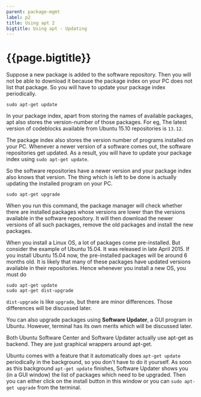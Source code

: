 ```yaml
---
parent: package-mgmt
label: p2
title: Using apt 2
bigtitle: Using apt - Updating
---
```


# {{page.bigtitle}}

Suppose a new package is added to the software repository.
Then you will not be able to download it because the package index on your PC does not list that package.
So you will have to update your package index periodically.

    sudo apt-get update

In your package index, apart from storing the names of available packages,
apt also stores the version-number of those packages.
For eg, The latest version of codeblocks available from Ubuntu 15.10 repositories is `13.12`.

The package index also stores the version number of programs installed on your PC.
Whenever a newer version of a software comes out, the software repositories get updated.
As a result, you will have to update your package index using `sudo apt-get update`.

So the software repositories have a newer version and your package index also knows that version.
The thing which is left to be done is actually updating the installed program on your PC.

    sudo apt-get upgrade

When you run this command, the package manager will check whether there are
installed packages whose versions are lower than the versions available in the software repository.
It will then download the newer versions of all such packages,
remove the old packages and install the new packages.

When you install a Linux OS, a lot of packages come pre-installed.
But consider the example of Ubuntu 15.04.
It was released in late April 2015.
If you install Ubuntu 15.04 now, the pre-installed packages will be around 6 months old.
It is likely that many of these packages have updated versions available in their repositories.
Hence whenever you install a new OS, you must do

    sudo apt-get update
    sudo apt-get dist-upgrade

`dist-upgrade` is like `upgrade`, but there are minor differences.
Those differences will be discussed later.

You can also upgrade packages using **Software Updater**, a GUI program in Ubuntu.
However, terminal has its own merits which will be discussed later.

Both Ubuntu Software Center and Software Updater actually use apt-get as backend.
They are just graphical wrappers around apt-get.

Ubuntu comes with a feature that it automatically does `apt-get update`
periodically in the background, so you don't have to do it yourself.
As soon as this background `apt-get update` finishes,
Software Updater shows you (in a GUI window) the list of packages which need to be upgraded.
Then you can either click on the install button in this window
or you can `sudo apt-get upgrade` from the terminal.
